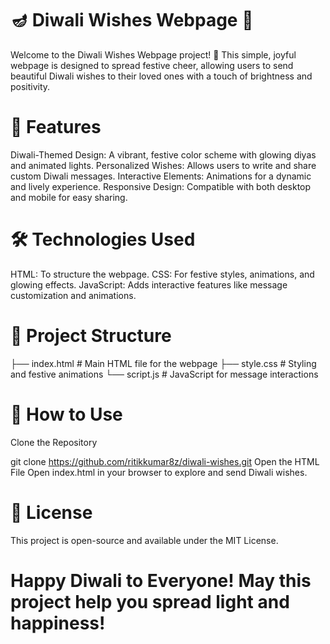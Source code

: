 # 🪔 Diwali Wishes Webpage 🎉

Welcome to the Diwali Wishes Webpage project! 🌟 This simple, joyful webpage is designed to spread festive cheer, allowing users to send beautiful Diwali wishes to
their loved ones with a touch of brightness and positivity.  
  
# 🎨 Features 
Diwali-Themed Design: A vibrant, festive color scheme with glowing diyas and animated lights. 
Personalized Wishes: Allows users to write and share custom Diwali messages.
Interactive Elements: Animations for a dynamic and lively experience.
Responsive Design: Compatible with both desktop and mobile for easy sharing.
 
# 🛠️ Technologies Used
HTML: To structure the webpage.
CSS: For festive styles, animations, and glowing effects.
JavaScript: Adds interactive features like message customization and animations.


# 📂 Project Structure

├── index.html       # Main HTML file for the webpage
├── style.css        # Styling and festive animations 
└── script.js        # JavaScript for message interactions

# 🌈 How to Use
Clone the Repository

git clone https://github.com/ritikkumar8z/diwali-wishes.git
Open the HTML File Open index.html in your browser to explore and send Diwali wishes.


# 📄 License
This project is open-source and available under the MIT License.

# Happy Diwali to Everyone! May this project help you spread light and happiness!

